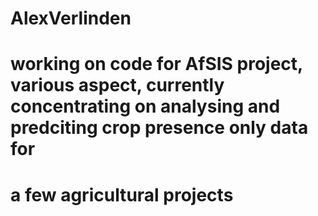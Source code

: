 # AlexVerlinden
# working on code for AfSIS project, various aspect, currently concentrating on analysing and predciting crop presence only data for
# a few agricultural projects
